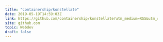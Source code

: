 ```yaml
---
title: "containership/konstellate"
date: 2019-05-19T14:59:03Z
link: https://github.com/containership/konstellate?utm_medium=RSS&utm_source=hune
site: github.com
topic: Webdev
draft: false
---
```


